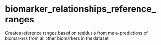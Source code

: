 # biomarker_relationships_reference_ranges
Creates reference ranges based on residuals from meta-predictions of biomarkers from all other biomarkers in the dataset
